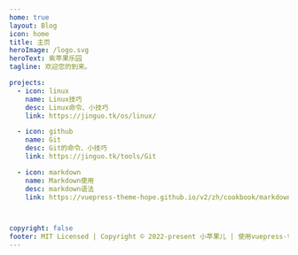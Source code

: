 ```yaml
---
home: true
layout: Blog
icon: home
title: 主页
heroImage: /logo.svg
heroText: 紫苹果乐园
tagline: 欢迎您的到来。

projects:
  - icon: linux
    name: Linux技巧
    desc: Linux命令、小技巧
    link: https://jinguo.tk/os/linux/

  - icon: github
    name: Git
    desc: Git的命令、小技巧
    link: https://jinguo.tk/tools/Git

  - icon: markdown
    name: Markdown使用
    desc: markdown语法
    link: https://vuepress-theme-hope.github.io/v2/zh/cookbook/markdown/



copyright: false
footer: MIT Licensed | Copyright © 2022-present 小苹果儿 | 使用vuepress-theme-hope主题
---
```


